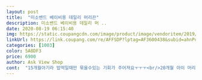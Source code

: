 ```yaml
---
layout: post 
title:  "미소밴드 베이비용 데일리 머리끈" 
description: 미소밴드 베이비용 데일리 머 ..
date: 2020-08-19 06:15:40 
img: https://static.coupangcdn.com/image/product/image/vendoritem/2019/02/28/3028249251/15272616-6388-449b-8d98-330b2d5dc079.jpg 
linkUrl: https://link.coupang.com/re/AFFSDP?lptag=AF3600438&subid=ahnPublicAsk&pageKey=18414290&itemId=36440295&vendorItemId=3028249251&traceid=V0-113-7175c672cc1ac63d 
categories: [1003] 
color: 5A8DF3 
price: 6900 
author: Ask View Shop 
cont:  "15개월아기라 밥먹일때만 묶을수있는 기회가 주어져요ㅜㅜㅜ<br/>20개월 아이 머리 묶어 주려고 구매했어요.<br/><br/>고무줄 늘려보니까 잘 끊어지진 않을 것 같아요.<br/>.<br/><br/>고무줄이 파스텔색이라 너무 맘에 들었고<br/>그건 고무줄이 잘 끊어져서 짜증이 좀 나요ㅜ<br/>그래서 냉큼 구매했죠!<br/>그래서 세등분으로 나눠 묶어주죠.<br/><br/>그렇게 묶을땐 네번 감아 묶어주면 풀리지도 않고 끊어지지도 않고 좋아요.<br/><br/>그렇지않음 묶은 중간에 끊어지거나... <br/>  그랬었는데<br/>두개 봉투로 나눠져 있고.<br/><br/>두껍더라구요 쨍쨍해서 끊어질걱정은 안해도 될듯해요ㅋㅋ<br/>두께 비교한거에요<br/>마침 고무줄이 다 떨어져서 쿠팡에서 찾고있었는데<br/>머리풀고있을 때 간단히 묶어야할 때, 밥먹을때나 머리카락이 흘러내리는걸 막고 싶을땐 그냥 돌리지 않고 하나 끼워주면 자국도 남지 않고 좋더라고요.<br/><br/>몇번만돌려 묶어주니 훨씬편하네요<br/>물론  제 머리도 묶고있어요ㅎㅎ<br/>미소밴드 너무 맘에 들어요ㅋㅋㅋ(전에 사용한거랑 비교해서)<br/>손가라에 끼운 고무줄은 첫번째만 미소밴드에요<br/>아기 머리카락 좀 길어서<br/>아기 첫 고무줄을 옷가게에서 파는걸로 썼어요!<br/>아이 머리끈인데도 흘러내리지 않고요.<br/><br/>아이 태어나고 머리끈 구입은 세번 정도 한 것 같은데,<br/>앞머리 하나, 양갈래로 하나... <br/><br/>여러모로 만족스러워요<br/>외출시에는 혹시모르니 여분으로 몇개 휴대하고 다녀야했어요<br/>이 머리끈은 사용후에 늘어남도 별로 심하지 않고 끊어지는 현상도 덜 해서 좋아요.<br/><br/>이 머리끈은 제 손가락에 사이즈도 딱이라ㅎㅎ<br/>이 미소밴드가 판매량이 좋더라구요ㅋㅋ<br/>이번에 구입한 머리끈이 제일 괜찮은것 같아요.<br/><br/>저는 보통의 머리숱으로 두번 돌려주면 딱 좋아요.<br/><br/>저는 아이가 쓰지 않아 방치 중이었던 스낵통에 덜어쓰고 있어요<br/>저는 외출할 때 손가락에  머리끈 두어개 끼우고 나가요.<br/><br/>저의 딸은 머리숱도 많지 않은데다 잔머리가 많은 편이에요.<br/><br/>전에 쓰던건 한번 쓰고 나면 거의 처음크기의 세배정도 늘어나 있거나,<br/>짧지만 덥기도하고 좀 묶어줘야 할 것 같아서 구매했습니다.<br/><br/>찾기도 쉽고 편하더라구요.<br/><br/>커피컵에 왔네요 ㅎㅎㅎ 뭐지??<br/>컵하나에 한봉지 넣으니까 꽉 차네요<br/>탄성도 좋고 잘 끊어지지도 않아요.<br/><br/>통은 그냥 테이크아웃 잔이네요.<br/><br/>한참 쓰겠어요<br/>" 
---
```

